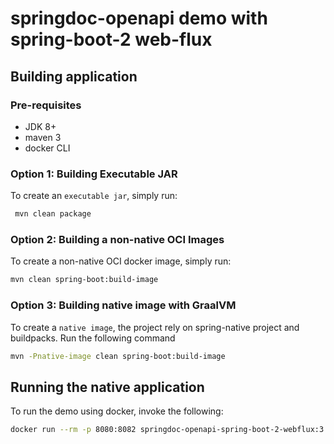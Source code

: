 # springdoc-openapi demo with spring-boot-2 web-flux

## Building application

### Pre-requisites

- JDK 8+
- maven 3
- docker CLI

### Option 1: Building Executable JAR

To create an `executable jar`, simply run:

```sh
 mvn clean package
```

### Option 2: Building a non-native OCI Images

To create a non-native OCI docker image, simply run:

```sh
mvn clean spring-boot:build-image
```

### Option 3: Building native image with GraalVM

To create a `native image`, the project rely on spring-native project and buildpacks.
Run the following command

```sh
mvn -Pnative-image clean spring-boot:build-image
```

## Running the native application

To run the demo using docker, invoke the following:

```sh
docker run --rm -p 8080:8082 springdoc-openapi-spring-boot-2-webflux:3.1.6-SNAPSHOT
```
